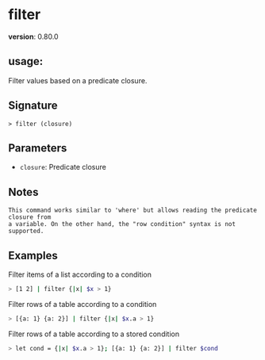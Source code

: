 # filter

**version**: 0.80.0

## **usage**:

Filter values based on a predicate closure.

## Signature

`> filter (closure)`

## Parameters

- `closure`: Predicate closure

## Notes

```text
This command works similar to 'where' but allows reading the predicate closure from
a variable. On the other hand, the "row condition" syntax is not supported.
```

## Examples

Filter items of a list according to a condition

```bash
> [1 2] | filter {|x| $x > 1}
```

Filter rows of a table according to a condition

```bash
> [{a: 1} {a: 2}] | filter {|x| $x.a > 1}
```

Filter rows of a table according to a stored condition

```bash
> let cond = {|x| $x.a > 1}; [{a: 1} {a: 2}] | filter $cond
```
